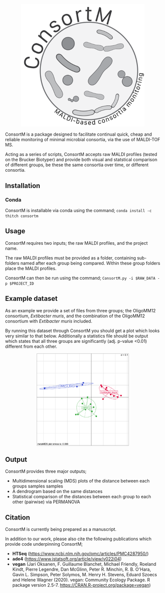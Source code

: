 <p align="center">
<img src="/images/ConsortM-logo.png" width="400">
</p>


ConsortM is a package designed to facilitate continual quick, cheap and reliable monitoring of minimal microbial consortia, via the use of MALDI-TOF MS.

Acting as a series of scripts, ConsortM accepts raw MALDI profiles (tested on the Brucker Biotyper) and provide both visual and statstical comparison of different groups, be these the same consortia over time, or different consortia.



## Installation

### Conda

ConsortM is installable via conda using the command; `conda install -c thitch consortm`


## Usage

ConsortM requires two inputs; the raw MALDI profiles, and the project name.

The raw MALDI profiles must be provided as a folder, containing sub-folders named after each group being compared. Within these group folders place the MALDI profiles.

ConsortM can then be run using the command; `ConsortM.py -i $RAW_DATA -p $PROJECT_ID`

## Example dataset

As an example we provide a set of files from three groups; the OligoMM12 consortium, <i>Extibacter muris</i>, and the combination of the OligoMM12 consortium with <i>Extibacter muris</i> included.

By running this dataset through ConsortM you should get a plot which looks very similar to that below. Additionally a statistics file should be output which states that all three groups are significantly (adj. p-value <0.01) different from each other.
<p align="center">
<img src="/images/Example_output.png" width="300">
</p>


## Output

ConsortM provides three major outputs;
-	 Multidimensional scaling (MDS) plots of the distance between each groups samples samples
-	 A dendrogram based on the same distances
-	Statistical comparison of the distances between each group to each other (pairwise) via PERMANOVA  


## Citation
ConsortM is currently being prepared as a manuscript.

In addition to our work, please also cite the following publications which provide code underpinning ConsortM;

- <b>HTSeq</b> (https://www.ncbi.nlm.nih.gov/pmc/articles/PMC4287950/)
- <b>ade4</b> (https://www.jstatsoft.org/article/view/v022i04)
- <b>vegan</b> (Jari Oksanen, F. Guillaume Blanchet, Michael Friendly, Roeland Kindt, Pierre Legendre, Dan McGlinn, Peter R.
  Minchin, R. B. O'Hara, Gavin L. Simpson, Peter Solymos, M. Henry H. Stevens, Eduard Szoecs and Helene Wagner
  (2020). vegan: Community Ecology Package. R package version 2.5-7. https://CRAN.R-project.org/package=vegan)
